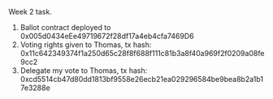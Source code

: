 Week 2 task.

1. Ballot contract deployed to 0x005d0434eEe49719672f28df17a4eb4cfa7469D6
2. Voting rights given to Thomas, tx hash: 0x11c642349374f1a250d65c28f8f688f111c81b3a8f40a969f2f0209a08fe9cc2
3. Delegate my vote to Thomas, tx hash:
   0xcd5514cb47d80dd1813bf9558e26ecb21ea029296584be9bea8b2a1b17e3288e
